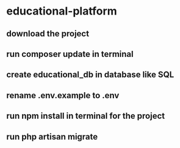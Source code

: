 # educational-platform
## download the project 
## run composer update in terminal
## create educational_db in database like SQL
## rename .env.example to .env
## run npm install in terminal for the project
## run php artisan migrate
